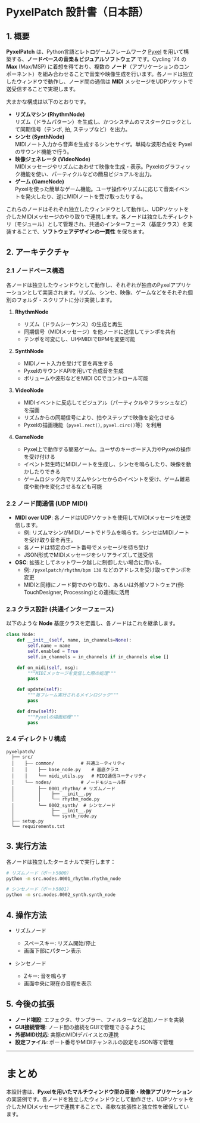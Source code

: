 # PyxelPatch 設計書（日本語）

## 1. 概要
**PyxelPatch** は、Python言語とレトロゲームフレームワーク [Pyxel](https://github.com/kitao/pyxel) を用いて構築する、**ノードベースの音楽＆ビジュアルソフトウェア** です。Cycling '74 の **Max** (Max/MSP) に着想を得ており、複数の **ノード**（アプリケーションのコンポーネント）を組み合わせることで音楽や映像生成を行います。各ノードは独立したウィンドウで動作し、ノード間の通信は **MIDI** メッセージをUDPソケットで送受信することで実現します。

大まかな構成は以下のとおりです。

- **リズムマシン (RhythmNode)**  
  リズム（ドラムパターン）を生成し、かつシステムのマスタークロックとして同期信号（テンポ, 拍, ステップなど）を出力。
- **シンセ (SynthNode)**  
  MIDIノート入力から音声を生成するシンセサイザ。単純な波形合成を Pyxel のサウンド機能で行う。
- **映像ジェネレータ (VideoNode)**  
  MIDIメッセージやリズムにあわせて映像を生成・表示。Pyxelのグラフィック機能を使い、パーティクルなどの簡易ビジュアルを出力。
- **ゲーム (GameNode)**  
  Pyxelを使った簡単なゲーム機能。ユーザ操作やリズムに応じて音楽イベントを発火したり、逆にMIDIノートを受け取ったりする。

これらのノードはそれぞれ独立したウィンドウとして動作し、UDPソケットを介したMIDIメッセージのやり取りで連携します。各ノードは独立したディレクトリ（モジュール）として管理され、共通のインターフェース（基底クラス）を実装することで、**ソフトウェアデザインの一貫性** を保ちます。

## 2. アーキテクチャ

### 2.1 ノードベース構造
各ノードは独立したウィンドウとして動作し、それぞれが独自のPyxelアプリケーションとして実装されます。リズム、シンセ、映像、ゲームなどをそれぞれ個別のフォルダ・スクリプトに分け実装します。

1. **RhythmNode**  
   - リズム（ドラムシーケンス）の生成と再生  
   - 同期信号（MIDIメッセージ）を他ノードに送信してテンポを共有  
   - テンポを可変にし、UIやMIDIでBPMを変更可能  

2. **SynthNode**  
   - MIDIノート入力を受けて音を再生する  
   - PyxelのサウンドAPIを用いて合成音を生成  
   - ボリュームや波形などをMIDI CCでコントロール可能  

3. **VideoNode**  
   - MIDIイベントに反応してビジュアル（パーティクルやフラッシュなど）を描画  
   - リズムからの同期信号により、拍やステップで映像を変化させる  
   - Pyxelの描画機能（`pyxel.rect()`, `pyxel.circ()`等）を利用  

4. **GameNode**  
   - Pyxel上で動作する簡易ゲーム。ユーザのキーボード入力やPyxelの操作を受け付ける  
   - イベント発生時にMIDIノートを生成し、シンセを鳴らしたり、映像を動かしたりできる  
   - ゲームロジック内でリズムやシンセからのイベントを受け、ゲーム難易度や動作を変化させるなども可能  

### 2.2 ノード間通信 (UDP MIDI)
- **MIDI over UDP**: 各ノードはUDPソケットを使用してMIDIメッセージを送受信します。
  - 例: リズムマシンがMIDIノートでドラムを鳴らす。シンセはMIDIノートを受け取り音を再生。
  - 各ノードは特定のポート番号でメッセージを待ち受け
  - JSON形式でMIDIメッセージをシリアライズして送受信
- **OSC**: 拡張としてネットワーク越しに制御したい場合に用いる。  
  - 例: `/pyxelpatch/rhythm/bpm 130` などのアドレスを受け取ってテンポを変更  
  - MIDIと同様にノード間でのやり取り、あるいは外部ソフトウェア(例: TouchDesigner, Processing)との連携に活用  
### 2.3 クラス設計 (共通インターフェース)
以下のような **Node** 基底クラスを定義し、各ノードはこれを継承します。

```python
class Node:
    def __init__(self, name, in_channels=None):
        self.name = name
        self.enabled = True
        self.in_channels = in_channels if in_channels else []

    def on_midi(self, msg):
        """MIDIメッセージを受信した際の処理"""
        pass

    def update(self):
        """毎フレーム実行されるメインロジック"""
        pass

    def draw(self):
        """Pyxelの描画処理"""
        pass
```

### 2.4 ディレクトリ構成
```
pyxelpatch/
  ├── src/
  │    ├── common/          # 共通ユーティリティ
  │    │    ├── base_node.py    # 基底クラス
  │    │    └── midi_utils.py   # MIDI通信ユーティリティ
  │    └── nodes/           # ノードモジュール群
  │         ├── 0001_rhythm/ # リズムノード
  │         │    ├── __init__.py
  │         │    └── rhythm_node.py
  │         └── 0002_synth/  # シンセノード
  │              ├── __init__.py
  │              └── synth_node.py
  ├── setup.py
  └── requirements.txt
```

## 3. 実行方法

各ノードは独立したターミナルで実行します：

```bash
# リズムノード（ポート5000）
python -m src.nodes.0001_rhythm.rhythm_node

# シンセノード（ポート5001）
python -m src.nodes.0002_synth.synth_node
```

## 4. 操作方法

- リズムノード
  - スペースキー: リズム開始/停止
  - 画面下部にパターン表示

- シンセノード
  - Zキー: 音を鳴らす
  - 画面中央に現在の音程を表示

## 5. 今後の拡張
- **ノード増設**: エフェクタ、サンプラー、フィルターなど追加ノードを実装
- **GUI接続管理**: ノード間の接続をGUIで管理できるように
- **外部MIDI対応**: 実際のMIDIデバイスとの連携
- **設定ファイル**: ポート番号やMIDIチャンネルの設定をJSON等で管理

---

# まとめ
本設計書は、**Pyxelを用いたマルチウィンドウ型の音楽・映像アプリケーション** の実装例です。各ノードを独立したウィンドウとして動作させ、UDPソケットを介したMIDIメッセージで連携することで、柔軟な拡張性と独立性を確保しています。
